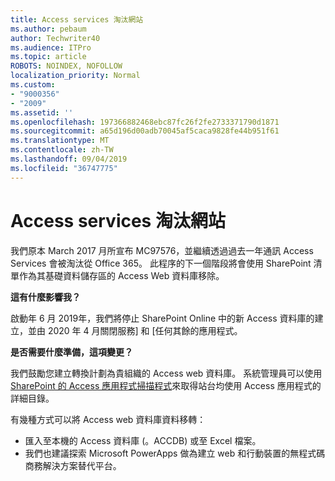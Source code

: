 ```yaml
---
title: Access services 淘汰網站
ms.author: pebaum
author: Techwriter40
ms.audience: ITPro
ms.topic: article
ROBOTS: NOINDEX, NOFOLLOW
localization_priority: Normal
ms.custom:
- "9000356"
- "2009"
ms.assetid: ''
ms.openlocfilehash: 197366882468ebc87fc26f2fe2733371790d1871
ms.sourcegitcommit: a65d196d00adb70045af5caca9828fe44b951f61
ms.translationtype: MT
ms.contentlocale: zh-TW
ms.lasthandoff: 09/04/2019
ms.locfileid: "36747775"
---
```

# <a name="access-services-retirement"></a>Access services 淘汰網站

我們原本 March 2017 月所宣布 MC97576，並繼續透過過去一年通訊 Access Services 會被淘汰從 Office 365。 此程序的下一個階段將會使用 SharePoint 清單作為其基礎資料儲存區的 Access Web 資料庫移除。

**這有什麼影響我？**

啟動年 6 月 2019年，我們將停止 SharePoint Online 中的新 Access 資料庫的建立，並由 2020 年 4 月關閉服務] 和 [任何其餘的應用程式。

**是否需要什麼準備，這項變更？**

我們鼓勵您建立轉換計劃為貴組織的 Access web 資料庫。 系統管理員可以使用[SharePoint 的 Access 應用程式掃描程式](https://github.com/SharePoint/PnP-Tools/tree/master/Solutions/SharePoint.AccessApp.Scanner)來取得站台均使用 Access 應用程式的詳細目錄。

有幾種方式可以將 Access web 資料庫資料移轉：

- 匯入至本機的 Access 資料庫 (。ACCDB) 或至 Excel 檔案。
- 我們也建議探索 Microsoft PowerApps 做為建立 web 和行動裝置的無程式碼商務解決方案替代平台。